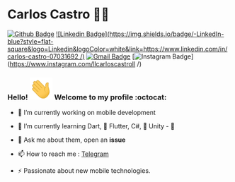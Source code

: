 ﻿# Carlos Castro :man_technologist:

[![Github Badge](https://img.shields.io/badge/-Github-000?style=flat-square&logo=Github&logoColor=white&link=https://github.com/lucasgdb)](https://github.com/CriandoGames)
[![Linkedin Badge](https://img.shields.io/badge/-LinkedIn-blue?style=flat-square&logo=Linkedin&logoColor=white&link=https://www.linkedin.com/in/ carlos-castro-07031692 /)](https://www.linkedin.com/in/kauemurakami/)
[![Gmail Badge](https://img.shields.io/badge/-Gmail-c14438?style=flat-square&logo=Gmail&logoColor=white&link=mailto:carloscastro@gmail.com)](mailto:kauetmurakami@gmail.com)
[![Instagram Badge](https://img.shields.io/badge/-Instagram-C13584?style=flat-square&labelColor=C13584&logo=instagram&logoColor=white&link=https://www.instagram.com/codepwr/)](https://www.instagram.com/llcarloscastroll
/)


### Hello! <img style="margin: 0 auto" src="https://github.com/ABSphreak/ABSphreak/blob/master/gifs/Hi.gif" height="50"> Welcome to my profile :octocat:

- 🔭 I’m currently working on mobile development
- 🌱 I’m currently learning Dart, 💙 Flutter, C#, 💙 Unity - 👯

- 💬 Ask me about them, open an **issue**
- 📫 How to reach me : [Telegram](https://t.me/CarlosCastr0)
- ⚡ Passionate about new mobile technologies.

